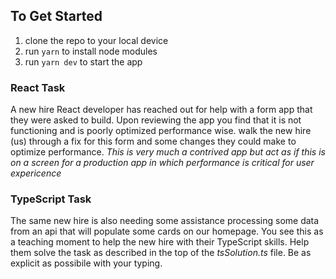 ## To Get Started

1. clone the repo to your local device
2. run ```yarn``` to install node modules
3. run ```yarn dev``` to start the app

### React Task
A new hire React developer has reached out for help with a form app that they were asked to build. Upon reviewing the app you find that it is not functioning and is poorly optimized performance wise.
walk the new hire (us) through a fix for this form and some changes they could make to optimize performance. *This is very much a contrived app but act as if this is on a screen for a production app in which performance is critical for user expericence*


### TypeScript Task
The same new hire is also needing some assistance processing some data from an api that will populate some cards on our homepage. You see this as a teaching moment to help the new hire with their TypeScript skills. Help them solve the task as described in the top of the *tsSolution.ts* file. Be as explicit as possibile with your typing.